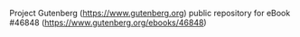 Project Gutenberg (https://www.gutenberg.org) public repository for eBook #46848 (https://www.gutenberg.org/ebooks/46848)
